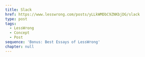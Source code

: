 ```yaml
---
title: Slack
href: https://www.lesswrong.com/posts/yLLkWMDbC9ZNKbjDG/slack
type: post
tags:
  - LessWrong
  - Concept
  - Post
sequence: 'Bonus: Best Essays of LessWrong'
chapter: null
---
```


